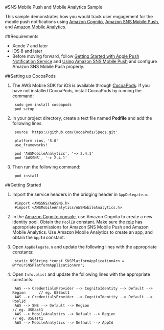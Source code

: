 #SNS Mobile Push and Mobile Analytics Sample

This sample demonstrates how you would track user engagement for the mobile push notifications using [Amazon Cognito](http://aws.amazon.com/cognito/), [Amazon SNS Mobile Push](http://aws.amazon.com/sns/), and [Amazon Mobile Analytics](http://aws.amazon.com/mobileanalytics/).

##Requirements

* Xcode 7 and later
* iOS 8 and later
* Before moving forward, follow [Getting Started with Apple Push Notification Service](http://docs.aws.amazon.com/sns/latest/dg/mobile-push-apns.html) and [Using Amazon SNS Mobile Push](http://docs.aws.amazon.com/sns/latest/dg/mobile-push-send.html) and configure Amazon SNS Mobile Push properly.

##Setting up CocoaPods

1. The AWS Mobile SDK for iOS is available through [CocoaPods](http://cocoapods.org). If you have not installed CocoaPods, install CocoaPods by running the command:

		sudo gem install cocoapods
		pod setup

1. In your project directory, create a text file named **Podfile** and add the following lines:

        source 'https://github.com/CocoaPods/Specs.git'
        
        platform :ios, '8.0'
        use_frameworks!
        
        pod 'AWSMobileAnalytics', '~> 2.4.1'
        pod 'AWSSNS', '~> 2.4.1'
        
1. Then run the following command:
	
		pod install

##Getting Started

1. Import the service headers in the bridging header in `AppDelegate.m`.

		#import <AWSSNS/AWSSNS.h>
        #import <AWSMobileAnalytics/AWSMobileAnalytics.h>

1. In the [Amazon Cognito console](https://console.aws.amazon.com/cognito/), use Amazon Cognito to create a new identity pool. Obtain the `PoolID` constant. Make sure the [role](https://console.aws.amazon.com/iam/home?region=us-east-1#roles) has appropriate permissions for Amazon SNS Mobile Push and Amazon Mobile Analytics. Use Amazon Mobile Analytics to create an app, and obtain the `AppId` constant.

1. Open `AppDelegate.m` and update the following lines with the appropriate constants:

        static NSString *const SNSPlatformApplicationArn = @"YourSNSPlatformApplicationArn";

1. Open `Info.plist` and update the following lines with the appropriate constants:

        AWS --> CredentialsProvider --> CognitoIdentity --> Default --> Region      // eg. USEast1
        AWS --> CredentialsProvider --> CognitoIdentity --> Default --> PoolId
        AWS --> SNS --> Default --> Region                                          // eg. USEast1
        AWS --> MobileAnalytics --> Default --> Region                              // eg. USEast1
        AWS --> MobileAnalytics --> Default --> AppId
